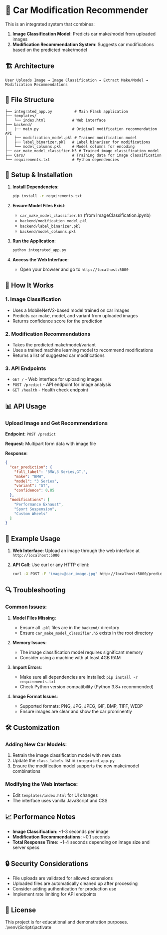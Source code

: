 # 🚗 Car Modification Recommender

This is an integrated system that combines:
1. **Image Classification Model**: Predicts car make/model from uploaded images
2. **Modification Recommendation System**: Suggests car modifications based on the predicted make/model

## 🏗️ Architecture

```
User Uploads Image → Image Classification → Extract Make/Model → Modification Recommendations
```

## 📁 File Structure

```
├── integrated_app.py          # Main Flask application
├── templates/
│   └── index.html            # Web interface
├── backend/
│   ├── main.py               # Original modification recommendation API
│   ├── modification_model.pkl # Trained modification model
│   ├── label_binarizer.pkl   # Label binarizer for modifications
│   └── model_columns.pkl     # Model columns for encoding
├── car_make_model_classifier.h5 # Trained image classification model
├── Cars/                     # Training data for image classification
└── requirements.txt          # Python dependencies
```

## 🚀 Setup & Installation

1. **Install Dependencies**:
   ```bash
   pip install -r requirements.txt
   ```

2. **Ensure Model Files Exist**:
   - `car_make_model_classifier.h5` (from ImageClassification.ipynb)
   - `backend/modification_model.pkl`
   - `backend/label_binarizer.pkl`
   - `backend/model_columns.pkl`

3. **Run the Application**:
   ```bash
   python integrated_app.py
   ```

4. **Access the Web Interface**:
   - Open your browser and go to `http://localhost:5000`

## 🔧 How It Works

### 1. Image Classification
- Uses a MobileNetV2-based model trained on car images
- Predicts car make, model, and variant from uploaded images
- Returns confidence score for the prediction

### 2. Modification Recommendations
- Takes the predicted make/model/variant
- Uses a trained machine learning model to recommend modifications
- Returns a list of suggested car modifications

### 3. API Endpoints

- `GET /` - Web interface for uploading images
- `POST /predict` - API endpoint for image analysis
- `GET /health` - Health check endpoint

## 📊 API Usage

### Upload Image and Get Recommendations

**Endpoint**: `POST /predict`

**Request**: Multipart form data with image file

**Response**:
```json
{
  "car_prediction": {
    "full_label": "BMW,3 Series,GT,",
    "make": "BMW",
    "model": "3 Series",
    "variant": "GT",
    "confidence": 0.85
  },
  "modifications": [
    "Performance Exhaust",
    "Sport Suspension",
    "Custom Wheels"
  ]
}
```

## 🎯 Example Usage

1. **Web Interface**: Upload an image through the web interface at `http://localhost:5000`

2. **API Call**: Use curl or any HTTP client:
   ```bash
   curl -X POST -F "image=@car_image.jpg" http://localhost:5000/predict
   ```

## 🔍 Troubleshooting

### Common Issues:

1. **Model Files Missing**:
   - Ensure all `.pkl` files are in the `backend/` directory
   - Ensure `car_make_model_classifier.h5` exists in the root directory

2. **Memory Issues**:
   - The image classification model requires significant memory
   - Consider using a machine with at least 4GB RAM

3. **Import Errors**:
   - Make sure all dependencies are installed: `pip install -r requirements.txt`
   - Check Python version compatibility (Python 3.8+ recommended)

4. **Image Format Issues**:
   - Supported formats: PNG, JPG, JPEG, GIF, BMP, TIFF, WEBP
   - Ensure images are clear and show the car prominently

## 🛠️ Customization

### Adding New Car Models:
1. Retrain the image classification model with new data
2. Update the `class_labels` list in `integrated_app.py`
3. Ensure the modification model supports the new make/model combinations

### Modifying the Web Interface:
- Edit `templates/index.html` for UI changes
- The interface uses vanilla JavaScript and CSS

## 📈 Performance Notes

- **Image Classification**: ~1-3 seconds per image
- **Modification Recommendations**: ~0.1 seconds
- **Total Response Time**: ~1-4 seconds depending on image size and server specs

## 🔒 Security Considerations

- File uploads are validated for allowed extensions
- Uploaded files are automatically cleaned up after processing
- Consider adding authentication for production use
- Implement rate limiting for API endpoints

## 📝 License

This project is for educational and demonstration purposes.
.\venv\Scripts\activate
